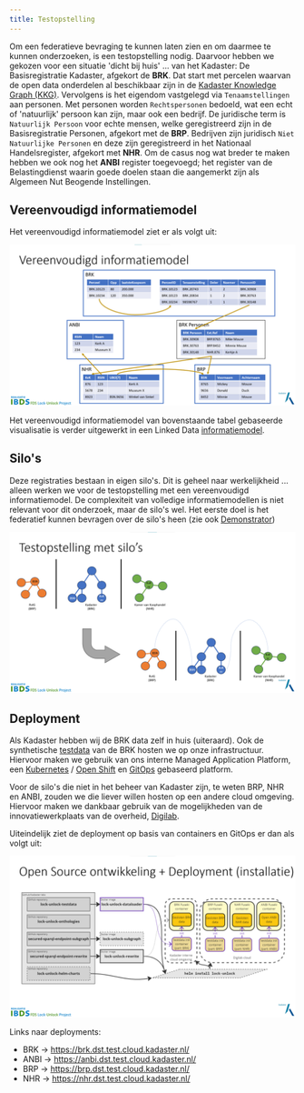 ```yaml
---
title: Testopstelling
---
```

Om een federatieve bevraging te kunnen laten zien en om daarmee te kunnen onderzoeken, is een
testopstelling nodig. Daarvoor hebben we gekozen voor een situatie 'dicht bij huis' ... van het
Kadaster: De Basisregistratie Kadaster, afgekort de **BRK**. Dat start met percelen waarvan de open
data onderdelen al beschikbaar zijn in de <a href="https://labs.kadaster.nl/thema/Knowledge_graph"
target="_blank">Kadaster Knowledge Graph (KKG)</a>. Vervolgens is het eigendom vastgelegd via
`Tenaamstellingen` aan personen. Met personen worden `Rechtspersonen` bedoeld, wat een echt of
'natuurlijk' persoon kan zijn, maar ook een bedrijf. De juridische term is `Natuurlijk Persoon` voor
echte mensen, welke geregistreerd zijn in de Basisregistratie Personen, afgekort met de **BRP**.
Bedrijven zijn juridisch `Niet Natuurlijke Personen` en deze zijn geregistreerd in het Nationaal
Handelsregister, afgekort met **NHR**. Om de casus nog wat breder te maken hebben we ook nog het
**ANBI** register toegevoegd; het register van de Belastingdienst waarin goede doelen staan die aangemerkt zijn als Algemeen Nut Beogende Instellingen.

## Vereenvoudigd informatiemodel

Het vereenvoudigd informatiemodel ziet er als volgt uit:

![Vereenvoudigd informatiemodel](images/vereenvoudigd-informatiemodel.png)

Het vereenvoudigd informatiemodel van bovenstaande tabel gebaseerde visualisatie is verder
uitgewerkt in een Linked Data [informatiemodel](./informatiemodel.md).

## Silo's

Deze registraties bestaan in eigen silo's. Dit is geheel naar werkelijkheid ... alleen werken we voor de testopstelling met een vereenvoudigd informatiemodel. De complexiteit van volledige informatiemodellen is niet relevant
voor dit onderzoek, maar de silo's wel. Het eerste doel is het federatief kunnen bevragen over de silo's heen (zie ook [Demonstrator](./demonstrator.md))

![Federatieve bevraging over silo's heen](images/testopstelling-silos.png)

## Deployment

Als Kadaster hebben wij de BRK data zelf in huis (uiteraard). Ook de synthetische
[testdata](./testdata.md) van de BRK hosten we op onze infrastructuur. Hiervoor maken we gebruik van
ons interne Managed Application Platform, een <a href="https://kubernetes.io/"
target="_blank">Kubernetes</a> / <a href="https://docs.openshift.com/" target="_blank">Open
Shift</a> en <a href="https://www.redhat.com/en/topics/devops/what-is-gitops"
target="_blank">GitOps</a> gebaseerd platform.

Voor de silo's die niet in het beheer van Kadaster zijn, te weten BRP, NHR en ANBI, zouden we die liever
willen hosten op een andere cloud omgeving. Hiervoor maken we dankbaar gebruik van de mogelijkheden
van de innovatiewerkplaats van de overheid, <a href="https://digilab.overheid.nl/"
target="_blank">Digilab</a>.

Uiteindelijk ziet de deployment op basis van containers en GitOps er dan als volgt uit:

![Testopstelling deployment](images/testopstelling-deployment.png)

Links naar deployments:

- BRK -> <a href="https://brk.dst.test.cloud.kadaster.nl/"
  target="_blank">https://brk.dst.test.cloud.kadaster.nl/</a>
- ANBI -> <a href="https://anbi.dst.test.cloud.kadaster.nl/"
  target="_blank">https://anbi.dst.test.cloud.kadaster.nl/</a>
- BRP -> <a href="https://brp.dst.test.cloud.kadaster.nl/"
  target="_blank">https://brp.dst.test.cloud.kadaster.nl/</a>
- NHR -> <a href="https://nhr.dst.test.cloud.kadaster.nl/"
  target="_blank">https://nhr.dst.test.cloud.kadaster.nl/</a>
